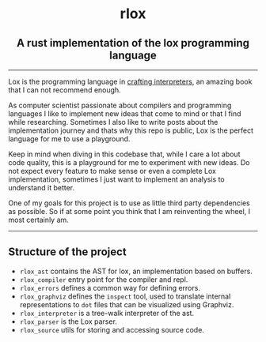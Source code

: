 <h1 align="center"> rlox </h1>
<h2 align="center"> A rust implementation of the lox programming language </h3>

---

Lox is the programming language in [crafting interpreters](https://craftinginterpreters.com), an amazing book that I can not recommend enough.

As computer scientist passionate about compilers and programming languages I like to implement new ideas that come to mind or that I find while researching. Sometimes I also like to write posts about the implementation journey and thats why this repo is public, Lox is the perfect language for me to use a playground.

Keep in mind when diving in this codebase that, while I care a lot about code quality, this is a playground for me to experiment with new ideas. Do not expect every feature to make sense or even a complete Lox implementation, sometimes I just want to implement an analysis to understand it better.

One of my goals for this project is to use as little third party dependencies as possible. So if at some point you think that I am reinventing the wheel, I most certainly am.

---

## Structure of the project

- `rlox_ast` contains the AST for lox, an implementation based on buffers.
- `rlox_compiler` entry point for the compiler and repl.
- `rlox_errors` defines a common way for defining errors.
- `rlox_graphviz` defines the `inspect` tool, used to translate internal representations to `dot` files that can be visualized using Graphviz.
- `rlox_interpreter` is a tree-walk interpreter of the ast.
- `rlox_parser` is the Lox parser.
- `rlox_source` utils for storing and accessing source code.